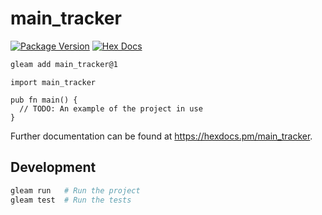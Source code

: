 # main_tracker

[![Package Version](https://img.shields.io/hexpm/v/main_tracker)](https://hex.pm/packages/main_tracker)
[![Hex Docs](https://img.shields.io/badge/hex-docs-ffaff3)](https://hexdocs.pm/main_tracker/)

```sh
gleam add main_tracker@1
```
```gleam
import main_tracker

pub fn main() {
  // TODO: An example of the project in use
}
```

Further documentation can be found at <https://hexdocs.pm/main_tracker>.

## Development

```sh
gleam run   # Run the project
gleam test  # Run the tests
```
